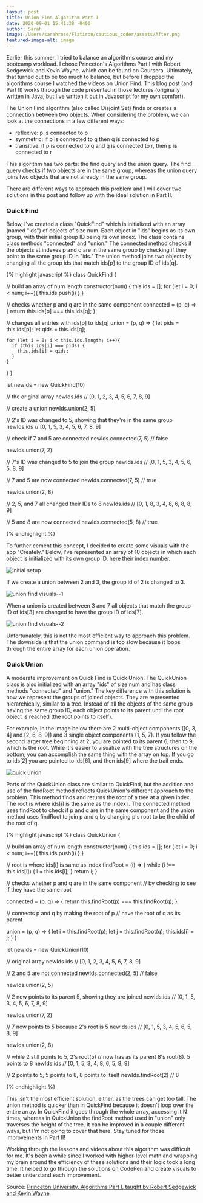 ```yaml
---
layout: post
title: Union Find Algorithm Part I
date: 2020-09-01 15:41:38 -0400
author: Sarah
image: /Users/sarahrose/Flatiron/cautious_coder/assets/After.png
featured-image-alt: image
---
```

Earlier this summer, I tried to balance an algorithms course and my bootcamp workload. I chose Princeton's Algorithms Part I with Robert Sedgewick and Kevin Wayne, which can be found on Coursera. Ultimately, that turned out to be too much to balance, but before I dropped the algorithms course I watched the videos on Union Find. This blog post (and Part II) works through the code presented in those lectures (originally written in Java, but I've written it out in Javascript for my own comfort). 

The Union Find algorithm (also called Disjoint Set) finds or creates a connection between two objects. When considering the problem, we can look at the connections in a few different ways:

  - reflexive: p is connected to p 
  - symmetric: if p is connected to q then q is connected to p
  - transitive: if p is connected to q and q is connected to r, then p is connected to r

This algorithm has two parts: the find query and the union query. The find query checks if two objects are in the same group, whereas the union query joins two objects that are not already in the same group. 

There are different ways to approach this problem and I will cover two solutions in this post and follow up with the ideal solution in Part II.

### Quick Find

Below, I've created a class "QuickFind" which is initialized with an array (named "ids") of objects of size num. Each object in "ids" begins as its own group, with their initial group ID being its own index. The class contains class methods "connected" and "union." The connected method checks if the objects at indexes p and q are in the same group by checking if they point to the same group ID in "ids." The union method joins two objects by changing all the group ids that match ids[p] to the group ID of ids[q].

{% highlight javascript %}
class QuickFind {

  // build an array of num length
  constructor(num) {
    this.ids = [];
    for (let i = 0; i < num; i++){
      this.ids.push(i)
    }
  }

  // checks whether p and q are in the same component
  connected = (p, q) => {
    return this.ids[p] === this.ids[q];
  }

  // changes all entries with ids[p] to ids[q]
  union = (p, q) => {
    let pids = this.ids[p];
    let qids = this.ids[q];
    
    for (let i = 0; i < this.ids.length; i++){
      if (this.ids[i] === pids) {
        this.ids[i] = qids;
      }
    }
  }
}

let newIds = new QuickFind(10)

// the original array
newIds.ids
// [0, 1, 2, 3, 4, 5, 6, 7, 8, 9]

// create a union
newIds.union(2, 5)

// 2's ID was changed to 5, showing that they're in the same group
newIds.ids
// [0, 1, 5, 3, 4, 5, 6, 7, 8, 9]

// check if 7 and 5 are connected
newIds.connected(7, 5)
// false

newIds.union(7, 2)

// 7's ID was changed to 5 to join the group
newIds.ids
// [0, 1, 5, 3, 4, 5, 6, 5, 8, 9]

// 7 and 5 are now connected
newIds.connected(7, 5)
// true

newIds.union(2, 8)

// 2, 5, and 7 all changed their IDs to 8 
newIds.ids
// [0, 1, 8, 3, 4, 8, 6, 8, 8, 9]

// 5 and 8 are now connected
newIds.connected(5, 8)
// true

{% endhighlight %}

To further cement this concept, I decided to create some visuals with the app "Creately." Below, I've represented an array of 10 objects in which each object is initialized with its own group ID, here their index number.

![initial setup](/cautious-coder/assets/Initial-Setup.png)

If we create a union between 2 and 3, the group id of 2 is changed to 3.

![union find visuals--1](/cautious-coder/assets/quickunion1.png)

When a union is created between 3 and 7 all objects that match the group ID of ids[3] are changed to have the group ID of ids[7].

![union find visuals--2](/cautious-coder/assets/UnionFindIMg.png)

Unfortunately, this is not the most efficient way to approach this problem. The downside is that the union command is too slow because it loops through the entire array for each union operation. 

### Quick Union

A moderate improvement on Quick Find is Quick Union. The QuickUnion class is also initialized with an array "ids" of size num and has class methods "connected" and "union." The key difference with this solution is how we represent the groups of joined objects. They are represented hierarchically, similar to a tree. Instead of all the objects of the same group having the same group ID, each object points to its parent until the root object is reached (the root points to itself). 

For example, in the image below there are 2 multi-object components ([0, 3, 4] and [2, 6, 8, 9]) and 3 single object components (1, 5, 7). If you follow the second larger tree beginning at 2, you are pointed to its parent 6, then to 9, which is the root. While it's easier to visualize with the tree structures on the bottom, you can accomplish the same thing with the array on top. If you go to ids[2] you are pointed to ids[6], and then ids[9] where the trail ends.

![quick union](/cautious-coder/assets/QuickUnionFinal.png)

Parts of the QuickUnion class are similar to QuickFind, but the addition and use of the findRoot method reflects QuickUnion's different approach to the problem. This method finds and returns the root of a tree at a given index. The root is where ids[i] is the same as the index i. The connected method uses findRoot to check if p and q are in the same component and the union method uses findRoot to join p and q by changing p's root to be the child of the root of q.

{% highlight javascript %}
class QuickUnion {

  // build an array of num length
  constructor(num) {
    this.ids = [];
    for (let i = 0; i < num; i++){
      this.ids.push(i)
    }
  }

  // root is where ids[i] is same as index
  findRoot = (i) => {
    while (i !== this.ids[i]) {
      i = this.ids[i];
    }
    return i;
  }

  // checks whether p and q are in the same component 
  // by checking to see if they have the same root

  connected = (p, q) => {
    return this.findRoot(p) === this.findRoot(q);
  }

  // connects p and q by making the root of p 
  // have the root of q as its parent

  union = (p, q) => {
    let i = this.findRoot(p);
    let j = this.findRoot(q);
    this.ids[i] = j;
  }
}

let newIds = new QuickUnion(10)

// original array
newIds.ids
// [0, 1, 2, 3, 4, 5, 6, 7, 8, 9]

// 2 and 5 are not connected
newIds.connected(2, 5)
// false

newIds.union(2, 5)

// 2 now points to its parent 5, showing they are joined
newIds.ids
// [0, 1, 5, 3, 4, 5, 6, 7, 8, 9]

newIds.union(7, 2)

// 7 now points to 5 because 2's root is 5 
newIds.ids
// [0, 1, 5, 3, 4, 5, 6, 5, 8, 9]

newIds.union(2, 8)

// while 2 still points to 5, 2's root(5) 
// now has as its parent 8's root(8). 5 points to 8
newIds.ids
// [0, 1, 5, 3, 4, 8, 6, 5, 8, 9]

// 2 points to 5, 5 points to 8, 8 points to itself
newIds.findRoot(2)
// 8

{% endhighlight %}

This isn't the most efficient solution, either, as the trees can get too tall. The union method is quicker than in QuickFind because it doesn't loop over the entire array. In QuickFind it goes through the whole array, accessing it N times, whereas in QuickUnion the findRoot method used in "union" only traverses the height of the tree. It can be improved in a couple different ways, but I'm not going to cover that here. Stay tuned for those improvements in Part II!

Working through the lessons and videos about this algorithm was difficult for me. It's been a while since I worked with higher-level math and wrapping my brain around the efficiency of these solutions and their logic took a long time. It helped to go through the solutions on CodePen and create visuals to better understand each improvement.

Source:
[Princeton University, Algorithms Part I, taught by Robert Sedgewick and Kevin Wayne](https://www.coursera.org/learn/algorithms-part1)